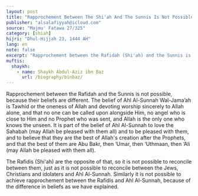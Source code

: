 ```yaml
---
layout: post
title: "Rapprochement Between The Shi'ah And The Sunnis Is Not Possible"
publisher: "alsalafiyyah@icloud.com"
source: "Majmu' Fatawa 27/325"
category: [shiah]
hijri: "Dhul-Hijjah 23, 1444 AH"
lang: en
note: false
excerpt: "Rapprochement between the Rafidah (Shi'ah) and the Sunnis is not possible, because their beliefs are different."
muftis:
  shaykh: 
    - name: Shaykh Abdul-Aziz ibn Baz
      url: /biography/binbaz/
--- 
```


Rapprochement between the Rafidah and the Sunnis is not possible, because their beliefs are different. The belief of Ahl Al-Sunnah Wal-Jama’ah is Tawhid or the oneness of Allah and devoting worship sincerely to Allah alone, and that no one can be called upon alongside Him, no angel who is close to Him and no Prophet who was sent, and Allah is the only one who knows the unseen. It is part of the belief of Ahl Al-Sunnah to love the Sahabah (may Allah be pleased with them all) and to be pleased with them, and to believe that they are the best of Allah's creation after the Prophets, and that the best of them are Abu Bakr, then ‘Umar, then ‘Uthmaan, then ‘Ali (may Allah be pleased with them all). 

The Rafidis (Shi'ah) are the opposite of that, so it is not possible to reconcile between them, just as it is not possible to reconcile between the Jews, Christians and idolaters and Ahl Al-Sunnah. Similarly it is not possible to achieve rapprochement between the Rafidis and Ahl Al-Sunnah, because of the difference in beliefs as we have explained.
